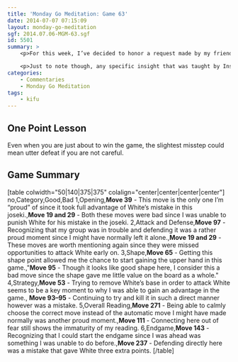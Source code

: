 ```yaml
---
title: 'Monday Go Meditation: Game 63'
date: 2014-07-07 07:15:09
layout: monday-go-meditation
sgf: 2014.07.06-MGM-63.sgf
id: 5501
summary: >
	<p>For this week, I’ve decided to honor a request made by my friend Rob who asked that I review the game that was the cause for my post on being confused. Though I haven’t been commenting on games from YSD, I’ve decided to make an exception for this one.</p>

	<p>Just to note though, any specific insight that was taught by Inseong is withheld from the commentary in order to respect other member’s paid memberships. So while I will comment on what I understood on my own, any specific details will be omitted in this review. Hope you enjoy this review!</p>
categories:
	- Commentaries
	- Monday Go Meditation
tags:
	- kifu
---
```


## One Point Lesson

Even when you are just about to win the game, the slightest misstep could mean utter defeat if you are not careful.

<!--more-->

## Game Summary

[table colwidth="50|140|375|375" colalign="center|center|center|center"]
no,Category,Good,Bad
1,Opening,**Move 39** - This move is the only one I’m “proud” of since it took full advantage of White’s mistake in this joseki.,**Move 19 and 29** - Both these moves were bad since I was unable to punish White for his mistake in the joseki.
2,Attack and Defense,**Move 97** - Recognizing that my group was in trouble and defending it was a rather proud moment since I might have normally left it alone.,**Move 19 and 29** - These moves are worth mentioning again since they were missed opportunities to attack White early on.
3,Shape,**Move 65** - Getting this shape point allowed me the chance to start gaining the upper hand in this game.,"**Move 95** - Though it looks like good shape here, I consider this a bad move since the shape gave me little value on the board as a whole."
4,Strategy,**Move 53** - Trying to remove White’s base in order to attack White seems to be a key moment to why I was able to gain an advantage in the game., **Move 93–95** - Continuing to try and kill it in such a direct manner however was a mistake.
5,Overall Reading,**Move 271** - Being able to calmly choose the correct move instead of the automatic move I might have made normally was another proud moment.,**Move 111** - Connecting here out of fear still shows the immaturity of my reading.
6,Endgame,**Move 143** - Recognizing that I could start the endgame since I was ahead was something I was unable to do before.,**Move 237** - Defending directly here was a mistake that gave White three extra points.
[/table]